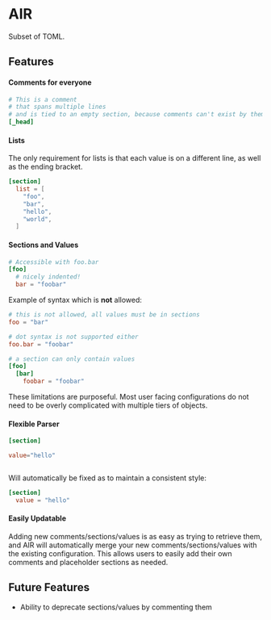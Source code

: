 # AIR

Subset of TOML.

## Features

#### Comments for everyone

```toml
# This is a comment
# that spans multiple lines
# and is tied to an empty section, because comments can't exist by themselves
[_head]
```

#### Lists

The only requirement for lists is that each value is on a different line, as well as the ending bracket.

```toml
[section]
  list = [
    "foo",
    "bar",
    "hello",
    "world",
  ]
```

#### Sections and Values

```toml
# Accessible with foo.bar
[foo]
  # nicely indented!
  bar = "foobar"
```

Example of syntax which is **not** allowed:
```toml
# this is not allowed, all values must be in sections
foo = "bar"

# dot syntax is not supported either
foo.bar = "foobar"

# a section can only contain values
[foo]
  [bar]
    foobar = "foobar"
```

These limitations are purposeful. Most user facing configurations do not need to be overly complicated with multiple tiers of objects.

#### Flexible Parser

```toml
[section]

value="hello"



```

Will automatically be fixed as to maintain a consistent style:

```toml
[section]
  value = "hello"
```

#### Easily Updatable

Adding new comments/sections/values is as easy as trying to retrieve them, and AIR will automatically merge your new comments/sections/values with the existing configuration.
This allows users to easily add their own comments and placeholder sections as needed.

## Future Features

- Ability to deprecate sections/values by commenting them
